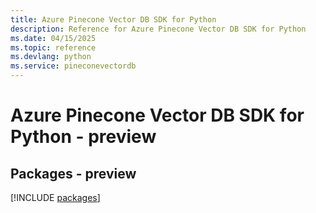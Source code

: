 ```yaml
---
title: Azure Pinecone Vector DB SDK for Python
description: Reference for Azure Pinecone Vector DB SDK for Python
ms.date: 04/15/2025
ms.topic: reference
ms.devlang: python
ms.service: pineconevectordb
---
```

# Azure Pinecone Vector DB SDK for Python - preview
## Packages - preview
[!INCLUDE [packages](pinecone-vector-db-index.md)]